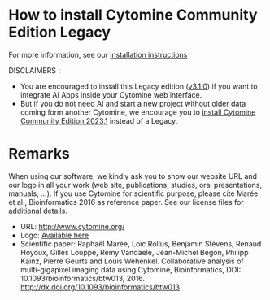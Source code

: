 # How to install Cytomine Community Edition Legacy

For more information, see our [installation instructions](https://doc.cytomine.org/admin-guide/legacy/legacy-install)

DISCLAIMERS :
- You are encouraged to install this Legacy edition ([v3.1.0](https://github.com/cytomine/Cytomine-bootstrap/releases/tag/v3.1.0)) if you want to integrate AI Apps inside your Cytomine web interface.
- But if you do not need AI and start a new project without older data coming form another Cytomine, we encourage you to [install Cytomine Community Edition 2023.1](https://doc.cytomine.org/admin-guide/ce/ce-install) instead of a Legacy.


# Remarks

When using our software, we kindly ask you to show our website URL and our logo in all your work (web site, publications, studies, oral presentations, manuals, ...). If you use Cytomine for scientific purpose, please cite Marée et al., Bioinformatics 2016 as reference paper. See our license files for additional details.
- URL: http://www.cytomine.org/
- Logo: [Available here](https://doc.cytomine.org/images/cytomine-org-logo.png)
- Scientific paper: Raphaël Marée, Loïc Rollus, Benjamin Stévens, Renaud Hoyoux, Gilles Louppe, Rémy Vandaele, Jean-Michel Begon, Philipp Kainz, Pierre Geurts and Louis Wehenkel. Collaborative analysis of multi-gigapixel imaging data using Cytomine, Bioinformatics, DOI: 10.1093/bioinformatics/btw013, 2016. http://dx.doi.org/10.1093/bioinformatics/btw013

